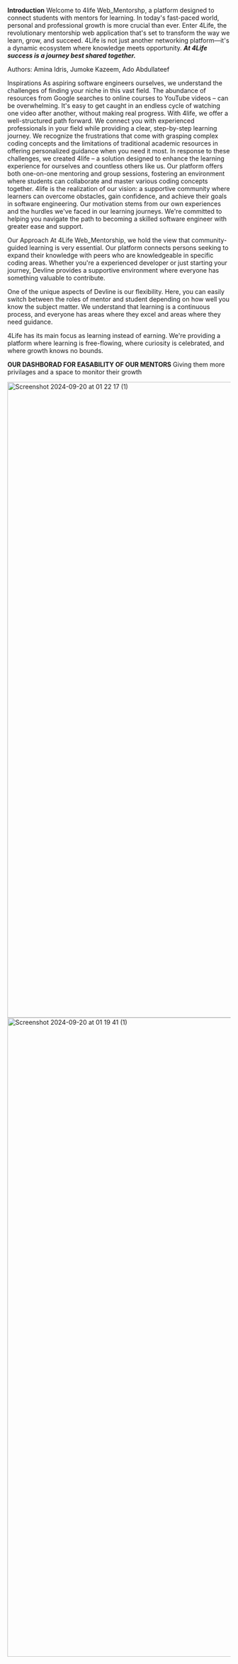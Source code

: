 **Introduction**
Welcome to 4life Web_Mentorshp, a platform designed to connect students with mentors for learning. 
In today's fast-paced world, personal and professional growth is more crucial than ever. 
Enter 4Life, the revolutionary mentorship web application that's set to transform the way we learn, grow, and succeed.
4Life is not just another networking platform—it's a dynamic ecosystem where knowledge meets opportunity.
**_At 4Life success is a journey best shared together._**


Authors: Amina Idris, Jumoke Kazeem, Ado Abdullateef

Inspirations
As aspiring software engineers ourselves, we understand the challenges of finding your niche in this vast field. 
The abundance of resources from Google searches to online courses to YouTube videos – can be overwhelming. 
It's easy to get caught in an endless cycle of watching one video after another, without making real progress.
With 4life, we offer a well-structured path forward. We connect you with experienced professionals in your field while providing a clear, step-by-step learning journey.
We recognize the frustrations that come with grasping complex coding concepts and the limitations of traditional academic resources in offering personalized guidance when you need it most.
In response to these challenges, we created 4life – a solution designed to enhance the learning experience for ourselves and countless others like us. 
Our platform offers both one-on-one mentoring and group sessions, fostering an environment where students can collaborate and master various coding concepts together.
4life is the realization of our vision: a supportive community where learners can overcome obstacles, gain confidence, and achieve their goals in software engineering. Our motivation stems from our own experiences and the hurdles we've faced in our learning journeys. We're committed to helping you navigate the path to becoming a skilled software engineer with greater ease and support.

Our Approach
At 4Life Web_Mentorship, we hold the view that community-guided learning is very essential. Our platform connects persons seeking to expand their knowledge with peers who are knowledgeable in specific coding areas. Whether you're a experienced developer or just starting your journey, Devline provides a supportive environment where everyone has something valuable to contribute.

One of the unique aspects of Devline is our flexibility. Here, you can easily switch between the roles of mentor and student depending on how well you know the subject matter. We understand that learning is a continuous process, and everyone has areas where they excel and areas where they need guidance.

4Life has its main focus as learning instead of earning. We're providing a platform where learning is free-flowing, where curiosity is celebrated, and where growth knows no bounds.

**OUR DASHBORAD FOR EASABILITY OF OUR MENTORS**
Giving them more privilages and a space to monitor their growth

<img width="1432" alt="Screenshot 2024-09-20 at 01 22 17 (1)" src="https://github.com/user-attachments/assets/84b70cc4-4b84-402a-9b2e-df7236782b7a">


<img width="1440" alt="Screenshot 2024-09-20 at 01 19 41 (1)" src="https://github.com/user-attachments/assets/d076cd3a-3e1f-4216-acf8-eb0506bab851">





